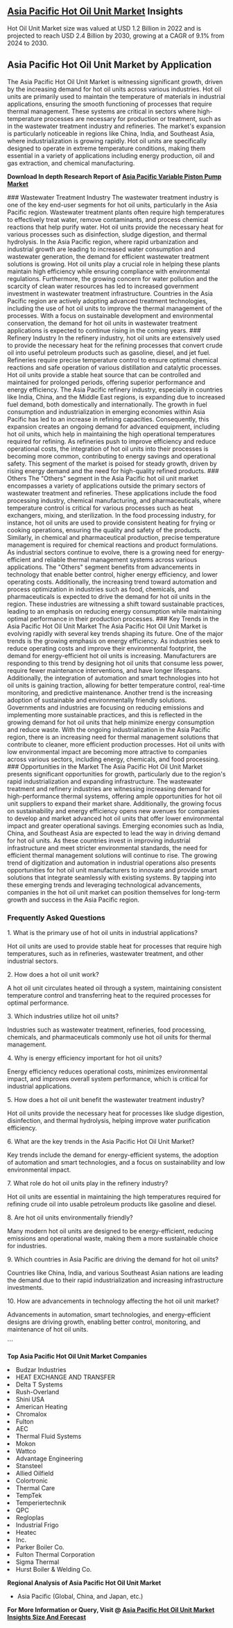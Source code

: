 <h2><a href="https://www.verifiedmarketreports.com/download-sample/?rid=501144&amp;utm_source=Github-Feb&amp;utm_medium=225" target="_blank">Asia Pacific Hot Oil Unit Market</a> Insights</h2><p>Hot Oil Unit Market size was valued at USD 1.2 Billion in 2022 and is projected to reach USD 2.4 Billion by 2030, growing at a CAGR of 9.1% from 2024 to 2030.</p><p><h2>Asia Pacific Hot Oil Unit Market by Application</h2> The Asia Pacific Hot Oil Unit Market is witnessing significant growth, driven by the increasing demand for hot oil units across various industries. Hot oil units are primarily used to maintain the temperature of materials in industrial applications, ensuring the smooth functioning of processes that require thermal management. These systems are critical in sectors where high-temperature processes are necessary for production or treatment, such as in the wastewater treatment industry and refineries. The market's expansion is particularly noticeable in regions like China, India, and Southeast Asia, where industrialization is growing rapidly. Hot oil units are specifically designed to operate in extreme temperature conditions, making them essential in a variety of applications including energy production, oil and gas extraction, and chemical manufacturing. <p><strong>Download In depth Research Report of <a href="https://www.verifiedmarketreports.com/download-sample/?rid=236118&amp;utm_source=Pulse-Dec&amp;utm_medium=225" target="_blank">Asia Pacific Variable Piston Pump Market</a></strong></p> ### Wastewater Treatment Industry The wastewater treatment industry is one of the key end-user segments for hot oil units, particularly in the Asia Pacific region. Wastewater treatment plants often require high temperatures to effectively treat water, remove contaminants, and process chemical reactions that help purify water. Hot oil units provide the necessary heat for various processes such as disinfection, sludge digestion, and thermal hydrolysis. In the Asia Pacific region, where rapid urbanization and industrial growth are leading to increased water consumption and wastewater generation, the demand for efficient wastewater treatment solutions is growing. Hot oil units play a crucial role in helping these plants maintain high efficiency while ensuring compliance with environmental regulations. Furthermore, the growing concern for water pollution and the scarcity of clean water resources has led to increased government investment in wastewater treatment infrastructure. Countries in the Asia Pacific region are actively adopting advanced treatment technologies, including the use of hot oil units to improve the thermal management of the processes. With a focus on sustainable development and environmental conservation, the demand for hot oil units in wastewater treatment applications is expected to continue rising in the coming years. ### Refinery Industry In the refinery industry, hot oil units are extensively used to provide the necessary heat for the refining processes that convert crude oil into useful petroleum products such as gasoline, diesel, and jet fuel. Refineries require precise temperature control to ensure optimal chemical reactions and safe operation of various distillation and catalytic processes. Hot oil units provide a stable heat source that can be controlled and maintained for prolonged periods, offering superior performance and energy efficiency. The Asia Pacific refinery industry, especially in countries like India, China, and the Middle East regions, is expanding due to increased fuel demand, both domestically and internationally. The growth in fuel consumption and industrialization in emerging economies within Asia Pacific has led to an increase in refining capacities. Consequently, this expansion creates an ongoing demand for advanced equipment, including hot oil units, which help in maintaining the high operational temperatures required for refining. As refineries push to improve efficiency and reduce operational costs, the integration of hot oil units into their processes is becoming more common, contributing to energy savings and operational safety. This segment of the market is poised for steady growth, driven by rising energy demand and the need for high-quality refined products. ### Others The "Others" segment in the Asia Pacific hot oil unit market encompasses a variety of applications outside the primary sectors of wastewater treatment and refineries. These applications include the food processing industry, chemical manufacturing, and pharmaceuticals, where temperature control is critical for various processes such as heat exchangers, mixing, and sterilization. In the food processing industry, for instance, hot oil units are used to provide consistent heating for frying or cooking operations, ensuring the quality and safety of the products. Similarly, in chemical and pharmaceutical production, precise temperature management is required for chemical reactions and product formulations. As industrial sectors continue to evolve, there is a growing need for energy-efficient and reliable thermal management systems across various applications. The "Others" segment benefits from advancements in technology that enable better control, higher energy efficiency, and lower operating costs. Additionally, the increasing trend toward automation and process optimization in industries such as food, chemicals, and pharmaceuticals is expected to drive the demand for hot oil units in the region. These industries are witnessing a shift toward sustainable practices, leading to an emphasis on reducing energy consumption while maintaining optimal performance in their production processes. ### Key Trends in the Asia Pacific Hot Oil Unit Market The Asia Pacific Hot Oil Unit Market is evolving rapidly with several key trends shaping its future. One of the major trends is the growing emphasis on energy efficiency. As industries seek to reduce operating costs and improve their environmental footprint, the demand for energy-efficient hot oil units is increasing. Manufacturers are responding to this trend by designing hot oil units that consume less power, require fewer maintenance interventions, and have longer lifespans. Additionally, the integration of automation and smart technologies into hot oil units is gaining traction, allowing for better temperature control, real-time monitoring, and predictive maintenance. Another trend is the increasing adoption of sustainable and environmentally friendly solutions. Governments and industries are focusing on reducing emissions and implementing more sustainable practices, and this is reflected in the growing demand for hot oil units that help minimize energy consumption and reduce waste. With the ongoing industrialization in the Asia Pacific region, there is an increasing need for thermal management solutions that contribute to cleaner, more efficient production processes. Hot oil units with low environmental impact are becoming more attractive to companies across various sectors, including energy, chemicals, and food processing. ### Opportunities in the Market The Asia Pacific Hot Oil Unit Market presents significant opportunities for growth, particularly due to the region's rapid industrialization and expanding infrastructure. The wastewater treatment and refinery industries are witnessing increasing demand for high-performance thermal systems, offering ample opportunities for hot oil unit suppliers to expand their market share. Additionally, the growing focus on sustainability and energy efficiency opens new avenues for companies to develop and market advanced hot oil units that offer lower environmental impact and greater operational savings. Emerging economies such as India, China, and Southeast Asia are expected to lead the way in driving demand for hot oil units. As these countries invest in improving industrial infrastructure and meet stricter environmental standards, the need for efficient thermal management solutions will continue to rise. The growing trend of digitization and automation in industrial operations also presents opportunities for hot oil unit manufacturers to innovate and provide smart solutions that integrate seamlessly with existing systems. By tapping into these emerging trends and leveraging technological advancements, companies in the hot oil unit market can position themselves for long-term growth and success in the Asia Pacific region. <h3>Frequently Asked Questions</h3> <p>1. What is the primary use of hot oil units in industrial applications?</p> <p>Hot oil units are used to provide stable heat for processes that require high temperatures, such as in refineries, wastewater treatment, and other industrial sectors.</p> <p>2. How does a hot oil unit work?</p> <p>A hot oil unit circulates heated oil through a system, maintaining consistent temperature control and transferring heat to the required processes for optimal performance.</p> <p>3. Which industries utilize hot oil units?</p> <p>Industries such as wastewater treatment, refineries, food processing, chemicals, and pharmaceuticals commonly use hot oil units for thermal management.</p> <p>4. Why is energy efficiency important for hot oil units?</p> <p>Energy efficiency reduces operational costs, minimizes environmental impact, and improves overall system performance, which is critical for industrial applications.</p> <p>5. How does a hot oil unit benefit the wastewater treatment industry?</p> <p>Hot oil units provide the necessary heat for processes like sludge digestion, disinfection, and thermal hydrolysis, helping improve water purification efficiency.</p> <p>6. What are the key trends in the Asia Pacific Hot Oil Unit Market?</p> <p>Key trends include the demand for energy-efficient systems, the adoption of automation and smart technologies, and a focus on sustainability and low environmental impact.</p> <p>7. What role do hot oil units play in the refinery industry?</p> <p>Hot oil units are essential in maintaining the high temperatures required for refining crude oil into usable petroleum products like gasoline and diesel.</p> <p>8. Are hot oil units environmentally friendly?</p> <p>Many modern hot oil units are designed to be energy-efficient, reducing emissions and operational waste, making them a more sustainable choice for industries.</p> <p>9. Which countries in Asia Pacific are driving the demand for hot oil units?</p> <p>Countries like China, India, and various Southeast Asian nations are leading the demand due to their rapid industrialization and increasing infrastructure investments.</p> <p>10. How are advancements in technology affecting the hot oil unit market?</p> <p>Advancements in automation, smart technologies, and energy-efficient designs are driving growth, enabling better control, monitoring, and maintenance of hot oil units.</p> ```</p><p><strong>Top Asia Pacific Hot Oil Unit Market Companies</strong></p><div data-test-id=""><p><li>Budzar Industries</li><li> HEAT EXCHANGE AND TRANSFER</li><li> Delta T Systems</li><li> Rush-Overland</li><li> Shini USA</li><li> American Heating</li><li> Chromalox</li><li> Fulton</li><li> AEC</li><li> Thermal Fluid Systems</li><li> Mokon</li><li> Wattco</li><li> Advantage Engineering</li><li> Stansteel</li><li> Allied Oilfield</li><li> Colortronic</li><li> Thermal Care</li><li> TempTek</li><li> Temperiertechnik</li><li> QPC</li><li> Regloplas</li><li> Industrial Frigo</li><li> Heatec</li><li> Inc.</li><li> Parker Boiler Co.</li><li> Fulton Thermal Corporation</li><li> Sigma Thermal</li><li> Hurst Boiler & Welding Co.</li></p><div><strong>Regional Analysis of&nbsp;Asia Pacific Hot Oil Unit Market</strong></div><ul><li dir="ltr"><p dir="ltr">Asia Pacific (Global, China, and Japan, etc.)</p></li></ul><p><strong>For More Information or Query, Visit @&nbsp;</strong><strong><a href="https://www.verifiedmarketreports.com/product/hot-oil-unit-market/?utm_source=Github-Feb&amp;utm_medium=225" target="_blank">Asia Pacific Hot Oil Unit Market Insights Size And Forecast</a></strong></p></div><h2>&nbsp;</h2><div data-test-id="">&nbsp;</div>

